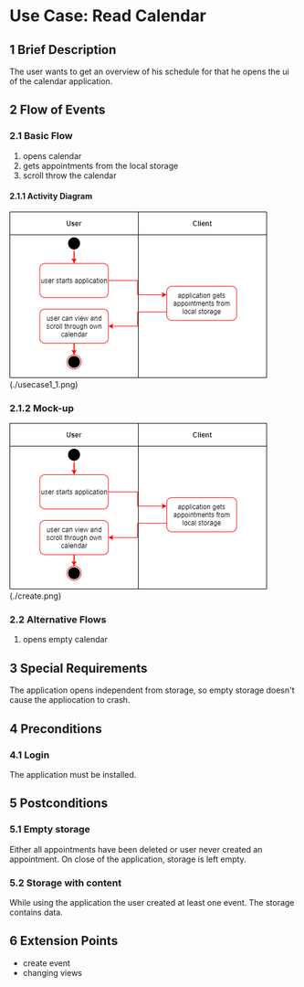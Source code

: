 # Use Case: Read Calendar
## 1 Brief Description

The user wants to get an overview of his schedule for that he opens the ui of the calendar application.

## 2 Flow of Events

### 2.1 Basic Flow

  1. opens calendar
  2. gets appointments from the local storage
  3. scroll throw the calendar

#### 2.1.1 Activity Diagram

![OUCD] (./usecase1_1.png)

### 2.1.2 Mock-up
![OUCD] (./create.png)
### 2.2 Alternative Flows
  1. opens empty calendar


## 3 Special Requirements

The application opens independent from storage, so empty storage doesn't cause the appliocation to crash.

## 4 Preconditions

### 4.1 Login

The application must be installed.

## 5 Postconditions

### 5.1 Empty storage

Either all appointments have been deleted or user never created an appointment. On close of the application, storage is left empty.

### 5.2 Storage with content

While using the application the user created at least one event. The storage contains data.

## 6 Extension Points

* create event
* changing views

<!-- Picture-Link definitions: -->
[OUCD]: https://github.com/PatrickFreyy/PlanIt/blob/main/docs/usecase1_1.png
[OUCD]: https://github.com/PatrickFreyy/PlanIt/blob/main/docs/create.png

